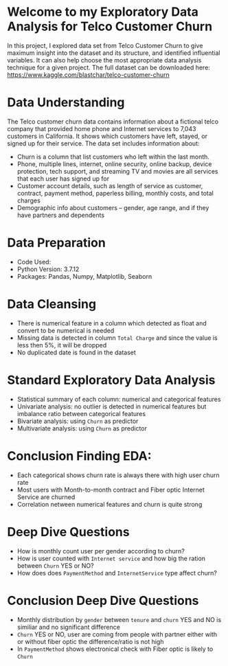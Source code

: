 # Welcome to my Exploratory Data Analysis for Telco Customer Churn
In this project, I explored data set from Telco Customer Churn to give maximum insight into the dataset and its structure, and identified influential variables. It can also help choose the most appropriate data analysis technique for a given project. The full dataset can be downloaded here: https://www.kaggle.com/blastchar/telco-customer-churn 

# Data Understanding
The Telco customer churn data contains information about a fictional telco company that provided home phone and Internet services to 7,043 customers in California. It shows which customers have left, stayed, or signed up for their service.
The data set includes information about:
- Churn is a column that list customers who left within the last month.
- Phone, multiple lines, internet, online security, online backup, device protection, tech support, and streaming TV and movies are all services that each user has signed up for 
- Customer account details, such as length of service as customer, contract, payment method, paperless billing, monthly costs, and total charges
- Demographic info about customers – gender, age range, and if they have partners and dependents

# Data Preparation 
- Code Used:
- Python Version: 3.7.12
- Packages: Pandas, Numpy, Matplotlib, Seaborn

# Data Cleansing
- There is numerical feature in a column which detected as float and convert to be numerical is needed 
- Missing data is detected in column `Total Charge` and since the value is less then 5%, it will be dropped
- No duplicated date is found in the dataset 

# Standard Exploratory Data Analysis
- Statistical summary of each column: numerical and categorical features 
- Univariate analysis: no outlier is detected in numerical features but imbalance ratio between categorical features  
- Bivariate analysis: using `Churn` as predictor 
- Multivariate analysis: using `Churn` as predictor

# Conclusion Finding EDA:
- Each categorical shows churn rate is always there with high user churn rate
- Most users with Month-to-month contract and Fiber optic Internet Service are churned
- Correlation netween numerical features and churn is quite strong

# Deep Dive Questions
- How is monthly count user per gender according to churn?
- How is user counted with `Internet service` and how big the ration between `Churn` YES or NO?
- How does does `PaymentMethod` and `InternetService` type affect churn?

# Conclusion Deep Dive Questions
- Monthly distribution by `gender` between `tenure` and `churn` YES and NO is similiar and no significant difference
- `Churn` YES or NO, user are coming from people with partner either with or without fiber optic the difference/ratio is not high
- In `PaymentMethod` shows electronical check with Fiber optic is likely to `Churn`
